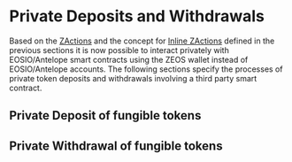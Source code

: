 # Private Deposits and Withdrawals
Based on the [ZActions](zactions.md) and the concept for [Inline ZActions]() defined in the previous sections it is now possible to interact privately with EOSIO/Antelope smart contracts using the ZEOS wallet instead of EOSIO/Antelope accounts. The following sections specify the processes of private token deposits and withdrawals involving a third party smart contract.

## Private Deposit of fungible tokens

## Private Withdrawal of fungible tokens